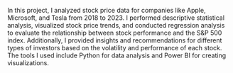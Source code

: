 In this project, I analyzed stock price data for companies like Apple, Microsoft, and Tesla from 2018 to 2023. I performed descriptive statistical analysis, visualized stock price trends, and conducted regression analysis to evaluate the relationship between stock performance and the S&P 500 index. Additionally, I provided insights and recommendations for different types of investors based on the volatility and performance of each stock. The tools I used include Python for data analysis and Power BI for creating visualizations.

